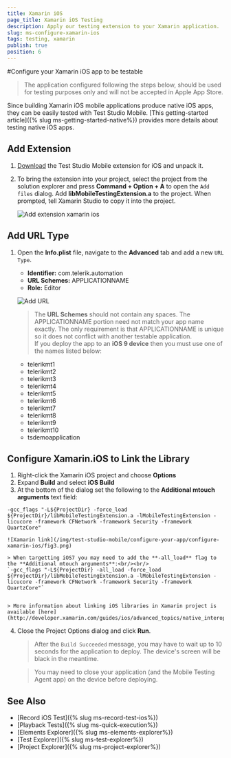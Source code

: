 ```yaml
---
title: Xamarin iOS
page_title: Xamarin iOS Testing
description: Apply our testing extension to your Xamarin application.
slug: ms-configure-xamarin-ios
tags: testing, xamarin
publish: true
position: 6
---
```


#Configure your Xamarin iOS app to be testable

> The application configured following the steps below, should be used for testing purposes only and will not be accepted in Apple App Store. 

Since building Xamarin iOS mobile applications produce native iOS apps, they can be easily tested with Test Studio Mobile. [This getting-started article]({% slug ms-getting-started-native%}) provides more details about testing native iOS apps.

## Add Extension

1. [Download](/samples/MobileTestingExtension_iOS.zip) the Test Studio Mobile extension for iOS and unpack it.
2. To bring the extension into your project, select the project from the solution explorer and press **Command + Option + A** to open the `Add files` dialog. Add **libMobileTestingExtension.a** to the project. When prompted, tell Xamarin Studio to copy it into the project.

    ![Add extension xamarin ios](/img/test-studio-mobile/configure-your-app/configure-xamarin-ios/fig1.png)

## Add URL Type

1. Open the **Info.plist** file, navigate to the **Advanced** tab and add a new `URL Type`.
    *  **Identifier:** com.telerik.automation
    *  **URL Schemes:** APPLICATIONNAME
    *  **Role:** Editor

    ![Add URL](/img/test-studio-mobile/configure-your-app/configure-xamarin-ios/fig2.png)

    > The **URL Schemes** should not contain any spaces. The APPLICATIONNAME portion need not match your app name exactly. The only requirement is that APPLICATIONNAME is unique so it does not conflict with another testable application.<br/>
    If you deploy the app to an **iOS 9 device** then you must use one of the names listed below:
    * telerikmt1
    * telerikmt2
    * telerikmt3
    * telerikmt4
    * telerikmt5
    * telerikmt6
    * telerikmt7
    * telerikmt8
    * telerikmt9
    * telerikmt10
    * tsdemoapplication


## Configure Xamarin.iOS to Link the Library

1. Right-click the Xamarin iOS project and choose **Options**
2. Expand **Build** and select **iOS Build**
3. At the bottom of the dialog set the following to the **Additional mtouch arguments** text field:

  `-gcc_flags "-L${ProjectDir} -force_load ${ProjectDir}/libMobileTestingExtension.a -lMobileTestingExtension -licucore -framework CFNetwork -framework Security -framework QuartzCore"`

    ![Xamarin link](/img/test-studio-mobile/configure-your-app/configure-xamarin-ios/fig3.png)

    > When targetting iOS7 you may need to add the **-all_load** flag to the **Additional mtouch arguments**:<br/><br/>
    `-gcc_flags "-L${ProjectDir} -all_load -force_load ${ProjectDir}/libMobileTestingExtension.a -lMobileTestingExtension -licucore -framework CFNetwork -framework Security -framework QuartzCore"`


    > More information about linking iOS libraries in Xamarin project is available [here](http://developer.xamarin.com/guides/ios/advanced_topics/native_interop/).

4. Close the Project Options dialog and click **Run**.

    > After the `Build Succeeded` message, you may have to wait up to 10 seconds for the application to deploy. The device's screen will be black in the meantime.

    > You may need to close your application (and the Mobile Testing Agent app) on the device before deploying.


See Also
--------

+ [Record iOS Test]({% slug ms-record-test-ios%})
+ [Playback Tests]({% slug ms-quick-execution%})
+ [Elements Explorer]({% slug ms-elements-explorer%})
+ [Test Explorer]({% slug ms-test-explorer%})
+ [Project Explorer]({% slug ms-project-explorer%})